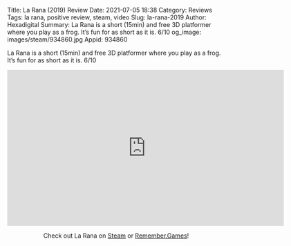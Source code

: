 Title: La Rana (2019) Review
Date: 2021-07-05 18:38
Category: Reviews
Tags: la rana, positive review, steam, video
Slug: la-rana-2019
Author: Hexadigital
Summary: La Rana is a short (15min) and free 3D platformer where you play as a frog. It’s fun for as short as it is. 6/10
og_image: images/steam/934860.jpg
Appid: 934860

La Rana is a short (15min) and free 3D platformer where you play as a frog. It’s fun for as short as it is. 6/10

<center><iframe src="https://www.youtube.com/embed/TNMd0KCwd6c?feature=oembed" allow="accelerometer; autoplay; encrypted-media; gyroscope; picture-in-picture" width="640" height="360" frameborder="0"></iframe>

Check out La Rana on [Steam](https://store.steampowered.com/app/934860/?curator_clanid=34633900) or [Remember.Games](https://remember.games/game/572/)!</center>
